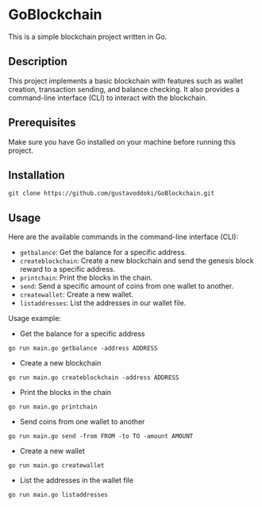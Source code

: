 # GoBlockchain

This is a simple blockchain project written in Go.

## Description

This project implements a basic blockchain with features such as wallet creation, transaction sending, and balance checking. It also provides a command-line interface (CLI) to interact with the blockchain.

## Prerequisites

Make sure you have Go installed on your machine before running this project.

## Installation
```
git clone https://github.com/gustavoddoki/GoBlockchain.git
```
## Usage

Here are the available commands in the command-line interface (CLI):

- `getbalance`: Get the balance for a specific address.
- `createblockchain`: Create a new blockchain and send the genesis block reward to a specific address.
- `printchain`: Print the blocks in the chain.
- `send`: Send a specific amount of coins from one wallet to another.
- `createwallet`: Create a new wallet.
- `listaddresses`: List the addresses in our wallet file.

Usage example:

- Get the balance for a specific address
```
go run main.go getbalance -address ADDRESS
```
- Create a new blockchain
```
go run main.go createblockchain -address ADDRESS
```
- Print the blocks in the chain
```
go run main.go printchain
```
- Send coins from one wallet to another
```
go run main.go send -from FROM -to TO -amount AMOUNT
```
- Create a new wallet
```
go run main.go createwallet
```
- List the addresses in the wallet file
```
go run main.go listaddresses
```
